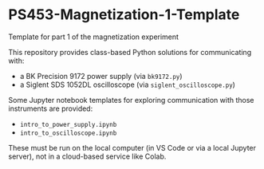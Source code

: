 # PS453-Magnetization-1-Template
Template for part 1 of the magnetization experiment

This repository provides class-based Python solutions for communicating with:

* a BK Precision 9172 power supply (via `bk9172.py`)
* a Siglent SDS 1052DL oscilloscope (via `siglent_oscilloscope.py`)

Some Jupyter notebook templates for exploring communication with those instruments are provided:

* `intro_to_power_supply.ipynb`
* `intro_to_oscilloscope.ipynb`

These must be run on the local computer (in VS Code or via a local Jupyter server), not in a cloud-based service like Colab.

